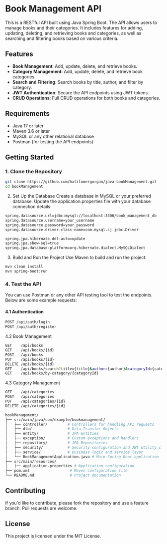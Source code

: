 # Book Management API

This is a RESTful API built using Java Spring Boot. The API allows users to manage books and their categories. It includes features for adding, updating, deleting, and retrieving books and categories, as well as searching and filtering books based on various criteria.

## Features

- **Book Management**: Add, update, delete, and retrieve books.
- **Category Management**: Add, update, delete, and retrieve book categories.
- **Search and Filtering**: Search books by title, author, and filter by category.
- **JWT Authentication**: Secure the API endpoints using JWT tokens.
- **CRUD Operations**: Full CRUD operations for both books and categories.

## Requirements

- Java 17 or later
- Maven 3.6 or later
- MySQL or any other relational database
- Postman (for testing the API endpoints)

## Getting Started

### 1. Clone the Repository

```bash
git clone https://github.com/halilomergurgan/java-bookManagement.git
cd bookManagement
```

2. Set Up the Database
   Create a database in MySQL or your preferred database. Update the application.properties file with your database connection details:
```bash
spring.datasource.url=jdbc:mysql://localhost:3306/book_management_db
spring.datasource.username=your_username
spring.datasource.password=your_password
spring.datasource.driver-class-name=com.mysql.cj.jdbc.Driver

spring.jpa.hibernate.ddl-auto=update
spring.jpa.show-sql=true
spring.jpa.database-platform=org.hibernate.dialect.MySQLDialect
```
3. Build and Run the Project
   Use Maven to build and run the project:
```bash
mvn clean install
mvn spring-boot:run
```

### 4. Test the API

You can use Postman or any other API testing tool to test the endpoints. Below are some example requests:

#### 4.1 Authentication

```bash
POST /api/auth/login
POST /api/auth/register
```
4.2 Book Management

```bash
GET    /api/books
GET    /api/books/{id}
POST   /api/books
PUT    /api/books/{id}
DELETE /api/books/{id}
GET    /api/books/search?title={title}&author={author}&categoryId={categoryId}
GET    /api/books/by-category/{categoryId}

```
4.3 Category Management

```bash
GET    /api/categories
POST   /api/categories
PUT    /api/categories/{id}
DELETE /api/categories/{id}

```
```bash
bookManagement/
├── src/main/java/com/example/bookmanagement/
│   ├── controller/         # Controllers for handling API requests
│   ├── dto/                # Data Transfer Objects
│   ├── entity/             # JPA Entities
│   ├── exception/          # Custom exceptions and handlers
│   ├── repository/         # JPA Repositories
│   ├── security/           # Security configuration and JWT utility classes
│   ├── service/            # Business logic and service layer
│   └── BookManagementApplication.java # Main Spring Boot application
├── src/main/resources/
│   ├── application.properties # Application configuration
├── pom.xml                  # Maven configuration file
└── README.md                # Project documentation

```

## Contributing
If you'd like to contribute, please fork the repository and use a feature branch. Pull requests are welcome.

## License
This project is licensed under the MIT License.